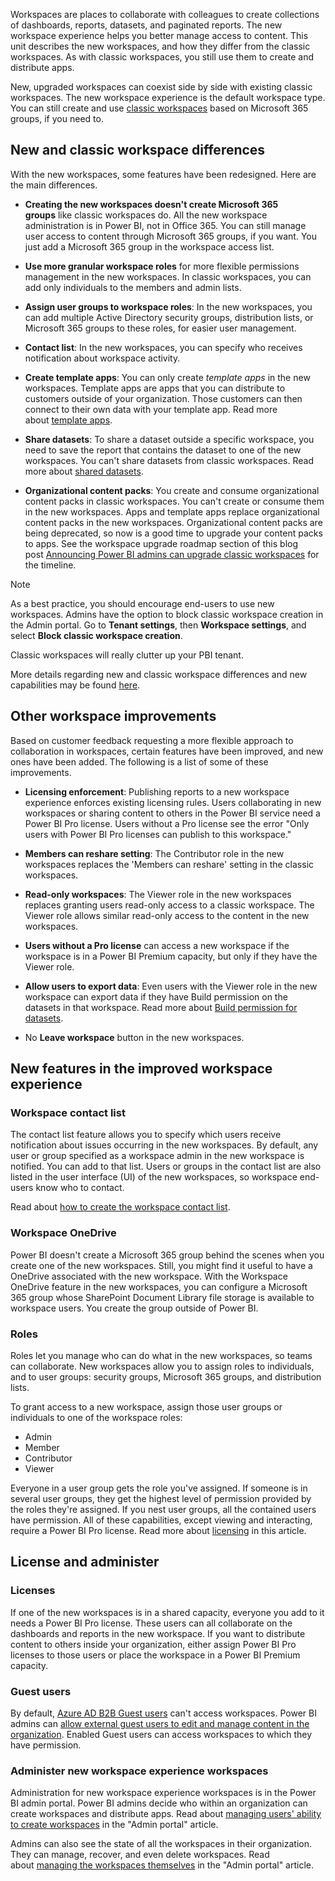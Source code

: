 Workspaces are places to collaborate with colleagues to create collections of dashboards, reports, datasets, and paginated reports. The new workspace experience helps you better manage access to content. This unit describes the new workspaces, and how they differ from the classic workspaces. As with classic workspaces, you still use them to create and distribute apps.

New, upgraded workspaces can coexist side by side with existing classic workspaces. The new workspace experience is the default workspace type. You can still create and use [classic workspaces](https://docs.microsoft.com/power-bi/collaborate-share/service-create-workspaces/?azure-portal=true) based on Microsoft 365 groups, if you need to.

## New and classic workspace differences

With the new workspaces, some features have been redesigned. Here are the main differences.

- **Creating the new workspaces doesn't create Microsoft 365 groups** like classic workspaces do. All the new workspace administration is in Power BI, not in Office 365. You can still manage user access to content through Microsoft 365 groups, if you want. You just add a Microsoft 365 group in the workspace access list.

- **Use more granular workspace roles** for more flexible permissions management in the new workspaces. In classic workspaces, you can add only individuals to the members and admin lists.

- **Assign user groups to workspace roles**: In the new workspaces, you can add multiple Active Directory security groups, distribution lists, or Microsoft 365 groups to these roles, for easier user management.

- **Contact list**: In the new workspaces, you can specify who receives notification about workspace activity.

- **Create template apps**: You can only create *template apps* in the new workspaces. Template apps are apps that you can distribute to customers outside of your organization. Those customers can then connect to their own data with your template app. Read more about [template apps](https://docs.microsoft.com/power-bi/connect-data/service-template-apps-overview/?azure-portal=true).

- **Share datasets**: To share a dataset outside a specific workspace, you need to save the report that contains the dataset to one of the new workspaces. You can't share datasets from classic workspaces. Read more about [shared datasets](https://docs.microsoft.com/power-bi/connect-data/service-datasets-across-workspaces/?azure-portal=true).

- **Organizational content packs**: You create and consume organizational content packs in classic workspaces. You can't create or consume them in the new workspaces. Apps and template apps replace organizational content packs in the new workspaces. Organizational content packs are being deprecated, so now is a good time to upgrade your content packs to apps. See the workspace upgrade roadmap section of this blog post [Announcing Power BI admins can upgrade classic workspaces](https://powerbi.microsoft.com/blog/announcing-power-bi-admins-can-upgrade-classic-workspaces-and-roadmap-update/?azure-portal=true) for the timeline.

> [!Note]
> As a best practice, you should encourage end-users to use new workspaces. Admins have the option to block classic workspace creation in the Admin portal. Go to **Tenant settings**, then **Workspace settings**, and select **Block classic workspace creation**.
>
> Classic workspaces will really clutter up your PBI tenant.

More details regarding new and classic workspace differences and new capabilities may be found [here](https://docs.microsoft.com/power-bi/collaborate-share/service-new-workspaces#how-the-new-workspaces-are-different/?azure-portal=true).

## Other workspace improvements

Based on customer feedback requesting a more flexible approach to collaboration in workspaces, certain features have been improved, and new ones have been added. The following is a list of some of these improvements.

- **Licensing enforcement**: Publishing reports to a new workspace experience enforces existing licensing rules. Users collaborating in new workspaces or sharing content to others in the Power BI service need a Power BI Pro license. Users without a Pro license see the error "Only users with Power BI Pro licenses can publish to this workspace."

- **Members can reshare setting**: The Contributor role in the new workspaces replaces the 'Members can reshare' setting in the classic workspaces.

- **Read-only workspaces**: The Viewer role in the new workspaces replaces granting users read-only access to a classic workspace. The Viewer role allows similar read-only access to the content in the new workspaces.

- **Users without a Pro license** can access a new workspace if the workspace is in a Power BI Premium capacity, but only if they have the Viewer role.

- **Allow users to export data**: Even users with the Viewer role in the new workspace can export data if they have Build permission on the datasets in that workspace. Read more about [Build permission for datasets](https://docs.microsoft.com/power-bi/connect-data/service-datasets-build-permissions/?azure-portal=true).

- No **Leave workspace** button in the new workspaces.

## New features in the improved workspace experience

### Workspace contact list

The contact list feature allows you to specify which users receive notification about issues occurring in the new workspaces. By default, any user or group specified as a workspace admin in the new workspace is notified. You can add to that list. Users or groups in the contact list are also listed in the user interface (UI) of the new workspaces, so workspace end-users know who to contact.

Read about [how to create the workspace contact list](https://docs.microsoft.com/power-bi/collaborate-share/service-create-the-new-workspaces#create-a-contact-list/?azure-portal=true).

### Workspace OneDrive

Power BI doesn't create a Microsoft 365 group behind the scenes when you create one of the new workspaces. Still, you might find it useful to have a OneDrive associated with the new workspace. With the Workspace OneDrive feature in the new workspaces, you can configure a Microsoft 365 group whose SharePoint Document Library file storage is available to workspace users. You create the group outside of Power BI.

### Roles

Roles let you manage who can do what in the new workspaces, so teams can collaborate. New workspaces allow you to assign roles to individuals, and to user groups: security groups, Microsoft 365 groups, and distribution lists.

To grant access to a new workspace, assign those user groups or individuals to one of the workspace roles:

- Admin
- Member
- Contributor
- Viewer

Everyone in a user group gets the role you've assigned. If someone is in several user groups, they get the highest level of permission provided by the roles they're assigned. If you nest user groups, all the contained users have permission. All of these capabilities, except viewing and interacting, require a Power BI Pro license. Read more about [licensing](https://docs.microsoft.com/power-bi/collaborate-share/service-new-workspaces?azure-portal=true#licenses) in this article.

## License and administer

### Licenses

If one of the new workspaces is in a shared capacity, everyone you add to it needs a Power BI Pro license. These users can all collaborate on the dashboards and reports in the new workspace. If you want to distribute content to others inside your organization, either assign Power BI Pro licenses to those users or place the workspace in a Power BI Premium capacity.

### Guest users

By default, [Azure AD B2B Guest users](https://docs.microsoft.com/power-bi/admin/service-admin-azure-ad-b2b/?azure-portal=true) can't access workspaces. Power BI admins can [allow external guest users to edit and manage content in the organization](https://docs.microsoft.com/power-bi/admin/service-admin-azure-ad-b2b?azure-portal=true#guest-users-who-can-edit-and-manage-content). Enabled Guest users can access workspaces to which they have permission.

### Administer new workspace experience workspaces

Administration for new workspace experience workspaces is in the Power BI admin portal. Power BI admins decide who within an organization can create workspaces and distribute apps. Read about [managing users' ability to create workspaces](https://docs.microsoft.com/power-bi/admin/service-admin-portal?azure-portal=true#create-the-new-workspaces) in the "Admin portal" article.

Admins can also see the state of all the workspaces in their organization. They can manage, recover, and even delete workspaces. Read about [managing the workspaces themselves](https://docs.microsoft.com/power-bi/admin/service-admin-portal?azure-portal=true#workspaces) in the "Admin portal" article.
